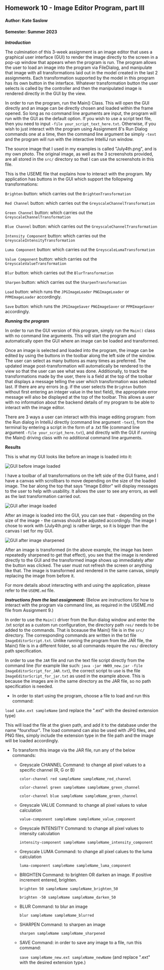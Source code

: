 ## Homework 10 - Image Editor Program, part III
#### Author: Kate Saslow
#### Semester: Summer 2023

***Introduction***

The culmination of this 3-week assignment is an image editor that uses a graphical user interface
(GUI) to render the image directly to the screen in a pop-up window that appears when the program
is run. The program allows the user to load an image into the program via FileDialog, and manipulate
that image with all transformations laid out in the model created in the last 2 assignments. Each 
transformation supported by the model in this program has its own button in the interface. Whatever
transformation button the user selects is called by the controller and then the manipulated image
is rendered directly in the GUI by the view. 

In order to run the program, run the Main() Class. This will open the GUI directly and an image
can be directly chosen and loaded within the frame opened. So long as no command line arguments
are input, the program will run with the GUI as the default option. If you wish to use a script 
text file, then you need to input `-file your_script_text_here.txt`. Otherwise, if you wish to just
interact with the program using Assignment 8's Run Dialog commands one at a time, then the command
line argument be simply `-text` and the program will run with the interactive IntelliJ run window. 

The source image that I used in my examples is called "July4th.png", and is my own photo. The 
original image, as well as the 3 screenshots provided, are all stored in the `src/` directory
so that I can use the screenshots in this file. 

This is the USEME file that explains how to interact with the program. My application
has buttons in the GUI which support the follopwing transformations:

``Brighten`` button: which carries out the ``BrightenTransformation``

``Red Channel`` button: which carries out the ``GreyscaleChannelTransformation``

``Green Channel`` button: which carries out the ``GreyscaleChannelTransformation``

``Blue Channel`` button: which carries out the ``GreyscaleChannelTransformation``

``Intensity Component`` button: which carries out the ``GreyscaleIntensityTransformation``

``Luma Component`` button: which carries out the ``GreyscaleLumaTransformation``

``Value Component`` button: which carries out the ``GreyscaleValueTransformation``

``Blur`` button: which carries out the ``BlurTransformation``

``Sharpen`` button: which carries out the ``SharpenTransformation``

``Load`` button: which runs the `JPGImageLoader` `PNGImageLoader` or `PPMImageLoader` accordingly.

``Save`` button: which runs the `JPGImageSaver` `PNGImageSaver` or `PPMImageSaver` accordingly. 

***Running the program***

In order to run the GUI version of this program, simply run the ``Main()`` class with no command line
arguments. This will 
start the program and automatically open the GUI where an image can be loaded and transformed. 

Once an image is selected and loaded into the program, the image can be edited by using the buttons 
in the toolbar along the left side of the window. The user can select as many buttons as many times
as preferred. The updated image post-transformation will automatically be rendered to the view so 
that the user can see what was done. Additionally, to track the transformations made by the user, 
there is a field at the top of the toolbar that displays a message telling the user which 
transformation was selected last. If there are any errors (e.g. if the user selects the `Brighten`
button without first entering an integer value in the text field), the appropriate error message will
also be displayed at the top of the toolbar. This allows a user with no information about the backend 
details of my program to be able to interact with the image editor. 

There are 3 ways a user can interact with this image editing program: from the Run dialog in IntelliJ 
directly (command line argument `-text`), from the terminal by entering a script in the form of 
a .txt file (command line argument `-file your_script_here.txt`), and directly with the 
GUI if running the Main() driving class with no additional command line arguments. 

**Results**

This is what my GUI looks like before an image is loaded into it:

![GUI before image loaded]

I have a toolbar of all transformations on the left side of the GUI frame, and I have a
canvas with scrollbars to move depending on the size of the loaded image. The bar
along the top that says "Image Editor" will display messages to the user to help with
usability. It allows the user to see any errors, as well as the last transformation
carried out.

![GUI after image loaded]

After an image is loaded into the GUI, you can see that - depending on the size of the
image - the canvas should be adjusted accordingly. The image I chose to work with
(July4th.png) is rather large, so it is bigger than the canvas I set for my GUI.

![GUI after image sharpened]

After an image is transformed (in the above example, the image has been repeatedly
sharpened to get that effect), you see that the image is rendered directly to the GUI and
the transformed image shows up immediately after the button was clicked. The user must not refresh
the screen or anything like that. The image is transformed and rendered in the same canvas,
simply replacing the image from before it.

For more details about interacting with and using the application, please refer
to the `USEME.md` file.

***Instructions from the last assignment:***
(Below are instructions for how to interact with the program via command line, as required in the 
USEME.md file from Assignment 9.)

In order to use the ``Main()`` driver from the Run dialog window and enter the .txt script as a 
custom run configuration, the directory path `res/` needs to be added to the commands. That is 
bceause the Main() file is in the `src/` directory. The corresponding commands are written in the 
txt file `ImageEditorScript.txt`. Unlike running the program from the JAR file, the Main() file is 
in a different folder, so all commands require the `res/` directory path specification. 

In order to use the `JAR` file and run the text file script directly from the command line (for 
example like such: `java -jar HW09_new.jar -file ImageEditorScript_for_JAR.txt`), the correct 
script to use is the file `ImageEditorScript_for_jar.txt` as used in the example above. This is 
because the images are in the same directory as the JAR file, so no path specification is needed.


* In order to start using the program, choose a file to load and run this command:

``load Lake.ext sampleName`` (and replace the ".ext" with the desired extension type)

This will load the file at the given path, and add it to the database under the name "fourxfour".
The load command can also be used with JPG files, and PNG files, simply include the extension type
in the file path and the image will be loaded accordingly.


* To transform this image via the JAR file, run any of the below commands:

    * Greyscale CHANNEL Command: to change all pixel values to a specific channel (R, G or B)

      ``color-channel red sampleName sampleName_red_channel``

      ``color-channel green sampleName sampleName_green_channel``

      ``color-channel blue sampleName sampleName_green_channel``

    * Greyscale VALUE Command: to change all pixel values to value calculation

      ``value-component sampleName sampleName_value_component``

    * Greyscale INTENSITY Command: to change all pixel values to intensity calculation

      ``intensity-component sampleName sampleName_intensity_component``

    * Greyscale LUMA Command: to change all pixel calues to the luma calculation

      ``luma-component sampleName sampleName_luma_component``

    * BRIGHTEN Command: to brighten OR darken an image. If positive increment entered, brighten.

      ``brighten 50 sampleName sampleName_brighten_50``

      ``brighten -50 sampleName sampleName_darken_50``

    * BLUR Command: to blur an image

      ``blur sampleName sampleName_blurred``

    * SHARPEN Command: to sharpen an image

      ``sharpen sampleName sampleName_sharpened``

    * SAVE Command: in order to save any image to a file, run this command:

      ``save sampleName_new.ext sampleName_newName`` (and replace ".ext" with the desired
      extension type.)


[GUI before image loaded]: GUI_beforeImageLoadedsmall.png
[GUI after image loaded]: GUI_imageLoadedsmall.png
[GUI after image sharpened]: GUI_imageSharpenedsmall.png